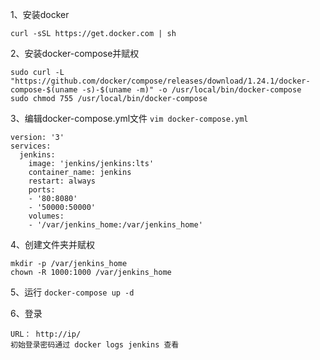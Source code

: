 1、安装docker
```
curl -sSL https://get.docker.com | sh
```

2、安装docker-compose并赋权
```
sudo curl -L "https://github.com/docker/compose/releases/download/1.24.1/docker-compose-$(uname -s)-$(uname -m)" -o /usr/local/bin/docker-compose
sudo chmod 755 /usr/local/bin/docker-compose
```

3、编辑docker-compose.yml文件 `vim docker-compose.yml`

```
version: '3'
services:
  jenkins:
    image: 'jenkins/jenkins:lts'
    container_name: jenkins
    restart: always
    ports:
    - '80:8080'
    - '50000:50000'
    volumes:
    - '/var/jenkins_home:/var/jenkins_home'
```

4、创建文件夹并赋权
```
mkdir -p /var/jenkins_home
chown -R 1000:1000 /var/jenkins_home
```

5、运行 `docker-compose up -d`

6、登录
```
URL： http://ip/
初始登录密码通过 docker logs jenkins 查看
```